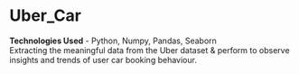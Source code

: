 # Uber_Car
**Technologies Used** - Python, Numpy, Pandas, Seaborn </br>
Extracting the meaningful data from the Uber dataset &amp; perform to observe insights and trends of user car booking behaviour.
